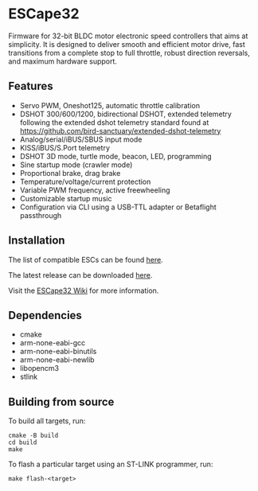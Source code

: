 ESCape32
========

Firmware for 32-bit BLDC motor electronic speed controllers that aims at simplicity. It is designed to deliver smooth and efficient motor drive, fast transitions from a complete stop to full throttle, robust direction reversals, and maximum hardware support.


Features
--------

+ Servo PWM, Oneshot125, automatic throttle calibration
+ DSHOT 300/600/1200, bidirectional DSHOT, extended telemetry following the extended dshot telemetry standard found at https://github.com/bird-sanctuary/extended-dshot-telemetry
+ Analog/serial/iBUS/SBUS input mode
+ KISS/iBUS/S.Port telemetry
+ DSHOT 3D mode, turtle mode, beacon, LED, programming
+ Sine startup mode (crawler mode)
+ Proportional brake, drag brake
+ Temperature/voltage/current protection
+ Variable PWM frequency, active freewheeling
+ Customizable startup music
+ Configuration via CLI using a USB-TTL adapter or Betaflight passthrough


Installation
------------

The list of compatible ESCs can be found [here](https://github.com/neoxic/ESCape32/wiki/Targets).

The latest release can be downloaded [here](https://github.com/neoxic/ESCape32/releases).

Visit the [ESCape32 Wiki](https://github.com/neoxic/ESCape32/wiki) for more information.


Dependencies
------------

+ cmake
+ arm-none-eabi-gcc
+ arm-none-eabi-binutils
+ arm-none-eabi-newlib
+ libopencm3
+ stlink


Building from source
--------------------

To build all targets, run:

```
cmake -B build
cd build
make
```

To flash a particular target using an ST-LINK programmer, run:

```
make flash-<target>
```
